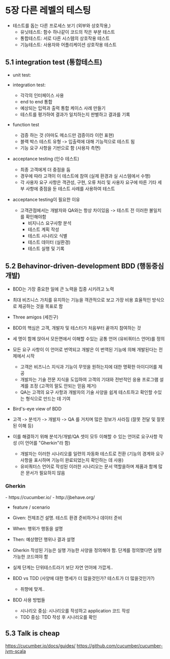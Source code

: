 # 5장 다른 레벨의 테스팅
- 테스트를 돕는 다른 프로세스 보기 (외부와 상호작용,)
  - 유닛테스트: 함수 하나같이 코드의 작은 부분 테스트
  - 통합테스트: 서로 다른 시스템의 상호작용 테스트
  - 기능테스트: 사용자와 어플리케이션 상호작용 테스트

## 5.1 integration test (통합테스트)
- unit test:
- integration test:
  - 각각의 인터페이스 사용
  - end to end 통합
  - 예상되는 입력과 출력 통합 케이스 사례 만들기
  - 테스트를 평가하여 결과가 일치하는지 판별하고 결과를 기록

- function test
  - 검증 하는 것 (아마도 메소드만 검증이라 이런 표현)
  - 블랙 박스 테스트 유형 -> 입출력에 대해 기능적으로 테스트 됨
  - 기능 요구 사항을 기반으로 함 (사용자 측면)

- acceptance testing (인수 테스트)
  - 최종 고객에게 더 중점을 둠
  - 경우에 따라 고객이 이 테스트에 참여 (실제 환경과 실 시스템에서 수행)
  - 각 사용자 요구 사항은 객관성, 구현, 오류 처리 및 사용자 요구에 따른 기타 세부 사항에 중점을 둔 테스트 사례를 사용하여 테스트

- acceptance testing이 필요한 이유
  - 고객관점에서는 개발자와 QA와는 항상 차이있음 -> 테스트 전 이러한 불일치를 확인해야함
    - 비지니스 요구사항 분석
    - 테스트 계획 작성
    - 테스트 시나리오 식별
    - 테스트 데이터 (실환경)
    - 테스트 실행 및 기록

## 5.2 Behavinor-driven-development BDD (행동중심개발)
 - BDD는 가장 중요한 일에 큰 노력을 집중 시키려고 노력
 - 최대 비즈니스 가치를 유지하는 기능을 객관적으로 보고 가장 비용 효율적인 방식으로 제공하는 것을 목표로 함

 - Three amigos (세친구)
  - BDD의 핵심은 고객, 개발자 및 테스터가 처음부터 끝까지 참여하는 것
  - 세 명이 함께 앉아서 모든면에서 이해할 수있는 공통 언어 (유비쿼터스 언어)를 정의
  - 모든 요구 사항이 이 언어로 번역되고 개발은 이 번역된 기능에 의해 개발된다는 전제에서 시작
    - 고객은 비즈니스 지식과 기능이 무엇을 원하는지에 대한 명확한 아이디어를 제공
    - 개발자는 기술 전문 지식을 도입하여 고객의 기대와 전반적인 응용 프로그램 설계를 조정 (고객의 말도 안되는 믿음 제거)
    - QA는 고객의 요구 사항과 개발자의 기술 사양을 쉽게 테스트하고 확인할 수있는 형식으로 만드는 데 기여
 - Bird's-eye view of BDD
  - 고객 -> 분석가 -> 개발자 -> QA 를 거치며 많은 정보가 사라짐 (잘못 전달 및 잘못된 이해 등)
  - 이를 해결하기 위해 분석가/개발/QA 셋이 모두 이해할 수 있는 언어로 요구사항 작성 (이 언어를 "Gherkin"라 함)
    - 개발자는 이러한 시나리오를 일련의 자동화 테스트로 전환 (기능의 경계와 요구 사항을 표시하며 기능이 완료되었는지 확인하는 데 사용)
    - 유비쿼터스 언어로 작성된 이러한 시나리오는 문서 역할을하며 제품과 함께 많은 문서가 필요하지 않음

### Gherkin
<reference>
 - https://cucumber.io/
 - http://jbehave.org/

 - feature / scenario

 - Given: 전제조건 설명. 테스트 환경 준비하거나 데이터 준비
 - When: 행위가 행동을 설명
 - Then: 예상했던 행위나 결과 설명

 - Gherkin 작성된 기능은 실행 가능한 사양을 정의해야 함. 단계를 정의했다면 실행가능한 코드여야 함
  - 실제 단계는 단위테스트라기 보단 자연 언어에 가깝게..

- BDD vs TDD (사양에 대한 명세가 더 많을것인가? 테스트가 더 많을것인가?)
  - 취향에 맞게..

- BDD 사용 방법들
  - 시나리오 중심: 시나리오를 작성하고 application 코드 작성
  - TDD 중심: TDD 작성 후 시나리오를 확인

## 5.3 Talk is cheap

https://cucumber.io/docs/guides/
https://github.com/cucumber/cucumber-jvm-scala
